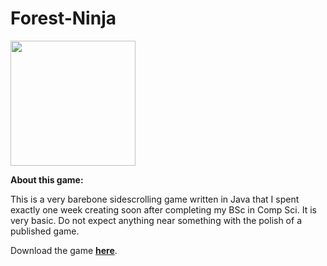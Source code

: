 # Forest-Ninja

<img src="https://i.imgur.com/NhxmkuS.png" width="200" height="200" />

**About this game:**

This is a very barebone sidescrolling game written in Java that I spent exactly one week creating soon after completing my BSc in Comp Sci. It is very basic. Do not expect anything near something with the polish of a published game.

Download the game [**here**](https://goo.gl/Qv22fK).
